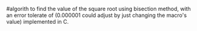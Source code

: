 #algorith to find the value of the square root using bisection method, with an error tolerate of (0.000001 could adjust by just changing the macro's value)
implemented in C.
